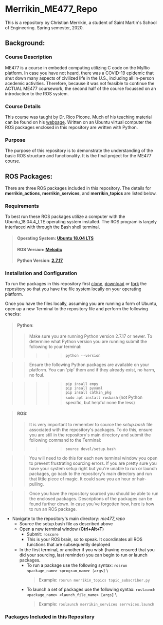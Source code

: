 # Merrikin_ME477_Repo
This is a repository by Christian Merrikin, a student of Saint Martin's School of Engineering. Spring semester, 2020.
## Background:
### Course Description
ME477 is a course in embeded computing utilizing C code on the MyRio platform. In case you have not 
heard, there was a COVID-19 epidemic that shut down many aspects of civilized life in the U.S., 
including all in-person acedemic activities. Therefore, because it was not feasible to continue
the ACTUAL ME477 coursework, the second half of the course focussed on an introduction to the 
ROS system.
### Course Details
This course was taught by Dr. Rico Picone. Much of his teaching material can be found on his [webpage](http://ricopic.one/courses/robotics_mini_course).
Written on an Ubuntu virtual computer the ROS packages enclosed in this repository are written with Python.
### Purpose
The purpose of this repository is to demonstrate the understanding of the basic ROS structure and functionality. It is the 
final project for the ME477 course.
## ROS Packages:
There are three ROS packages included in this repository. The details for **merrikin_actions**, **merrikin_services**, and **merrikin_topics** are listed below.
### Requirements
To best run these ROS packages utilize a computer with the Ubuntu_18.04.4_LTE operating system installed. The ROS program is largely interfaced with through the Bash shell terminal. 
> #### Operating System: [Ubuntu 18.04 LTS](https://ubuntu.com/download/desktop)
> #### ROS Version: [Melodic](http://wiki.ros.org/melodic)
> #### Python Version: [2.7.17](https://www.python.org/downloads/release/python-2717/)
### Installation and Configuration
To run the packages in this repository first [clone](https://help.github.com/en/github/creating-cloning-and-archiving-repositories/cloning-a-repository), [download](https://superuser.com/questions/1309683/how-do-i-download-my-whole-repository-from-gitlab) or [fork](https://help.github.com/en/enterprise/2.13/user/articles/fork-a-repo) the repository so that you have the file system locally on your operating platform. 

Once you have the files locally, assuming you are running a form of Ubuntu, open up a new Terminal to the repository file and perform the following checks:
> #### Python:
>> Make sure you are running Python version 2.7.17 or newer. To determine what Python version you are running submit the following to your terminal:
>>>>> `python --version`

>> Ensure the following Python packages are available on your platform. You can 'pip' them and if they already exist, no harm, no foul.

>>>>> `pip insall empy` \
>>>>> `pip insall pyyaml` \
>>>>> `pip insall catkin_pkg` \
>>>>> `sudo apt install rosbash` (not Python specific, but helpful none the less)

> #### ROS:
>> It is very important to remember to source the _setup.bash_ file associated with the repository's packages. To do this, ensure you are still in the repository's main directory and submit the following command to the Terminal:
>>>>> `source devel/setup.bash`

>> You will need to do this for each new terminal window you open to prevent frustrating sourcing errors. If you are pretty sure you have your system setup right but you're unable to run or launch packages, go back to the repository's main directory and run that little piece of magic. It could save you an hour or hair-pulling. 

>> Once you have the repository sourced you should be able to run the enclosed packages. Descriptions of the packages can be found further down.  In case you've forgotten how, here is how to run an ROS package.
- Navigate to the repository's main directory: _me477_repo_ 
   - Source the setup.bash file as described above 
   - Open a new terminal window (__Ctrl+Alt+T__) 
     - Submit: `roscore` 
     - This is your ROS brain, so to speak. It coordinates all ROS functions that are subsequently deployed
   - In the first terminal, or another if you wish (having ensured that you did your sourcing, last reminder) you can begin to run or launch packages. 
     - To run a package use the following syntax: `rosrun <package_name> <program_name> [args]` \
       >Example: `rosrun merrikin_topics topic_subscriber.py`
     - To launch a set of packages use the following syntax: `roslaunch <package_name> <launch_file_name> [args]` \
       >Example: `roslaunch merrikin_services serrvices.launch`
       
### Packages Included in this Repository
